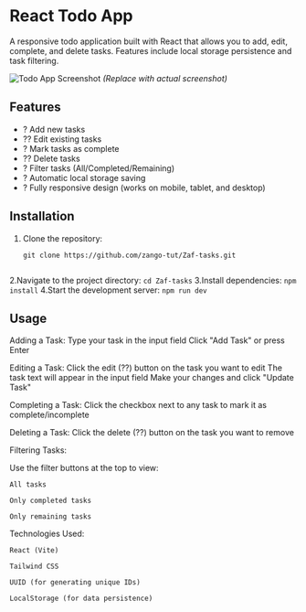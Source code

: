 # React Todo App

A responsive todo application built with React that allows you to add, edit, complete, and delete tasks. Features include local storage persistence and task filtering.

![Todo App Screenshot](https://i.imgur.com/example-screenshot.png) *(Replace with actual screenshot)*

## Features

- ? Add new tasks
- ?? Edit existing tasks
- ? Mark tasks as complete
- ?? Delete tasks
- ? Filter tasks (All/Completed/Remaining)
- ? Automatic local storage saving
- ? Fully responsive design (works on mobile, tablet, and desktop)

## Installation

1. Clone the repository:
   ```
   git clone https://github.com/zango-tut/Zaf-tasks.git
 
2.Navigate to the project directory:
```cd Zaf-tasks```
3.Install dependencies:
```npm install```
4.Start the development server:
```npm run dev```
## Usage
Adding a Task:
    Type your task in the input field
    Click "Add Task" or press Enter

Editing a Task:
    Click the edit (??) button on the task you want to edit
    The task text will appear in the input field
    Make your changes and click "Update Task"
    
Completing a Task:
    Click the checkbox next to any task to mark it as complete/incomplete

Deleting a Task:
    Click the delete (??) button on the task you want to remove

Filtering Tasks:

Use the filter buttons at the top to view:

    All tasks

    Only completed tasks

    Only remaining tasks

Technologies Used:

    React (Vite)

    Tailwind CSS

    UUID (for generating unique IDs)

    LocalStorage (for data persistence)

